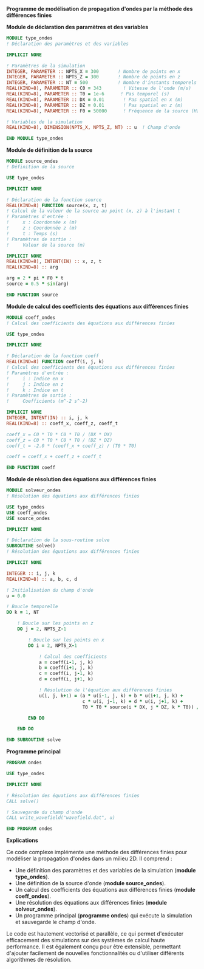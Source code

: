 **Programme de modélisation de propagation d'ondes par la méthode des différences finies**

**Module de déclaration des paramètres et des variables**

```fortran
MODULE type_ondes
! Déclaration des paramètres et des variables

IMPLICIT NONE

! Paramètres de la simulation
INTEGER, PARAMETER :: NPTS_X = 300       ! Nombre de points en x
INTEGER, PARAMETER :: NPTS_Z = 300       ! Nombre de points en z
INTEGER, PARAMETER :: NT = 500           ! Nombre d'instants temporels
REAL(KIND=8), PARAMETER :: C0 = 343        ! Vitesse de l'onde (m/s)
REAL(KIND=8), PARAMETER :: T0 = 1e-6      ! Pas temporel (s)
REAL(KIND=8), PARAMETER :: DX = 0.01       ! Pas spatial en x (m)
REAL(KIND=8), PARAMETER :: DZ = 0.01       ! Pas spatial en z (m)
REAL(KIND=8), PARAMETER :: F0 = 50000      ! Fréquence de la source (Hz)

! Variables de la simulation
REAL(KIND=8), DIMENSION(NPTS_X, NPTS_Z, NT) :: u  ! Champ d'onde

END MODULE type_ondes
```

**Module de définition de la source**

```fortran
MODULE source_ondes
! Définition de la source

USE type_ondes

IMPLICIT NONE

! Déclaration de la fonction source
REAL(KIND=8) FUNCTION source(x, z, t)
! Calcul de la valeur de la source au point (x, z) à l'instant t
! Paramètres d'entrée :
!     x : Coordonnée x (m)
!     z : Coordonnée z (m)
!     t : Temps (s)
! Paramètres de sortie :
!     Valeur de la source (m)

IMPLICIT NONE
REAL(KIND=8), INTENT(IN) :: x, z, t
REAL(KIND=8) :: arg

arg = 2 * pi * F0 * t
source = 0.5 * sin(arg)

END FUNCTION source
```

**Module de calcul des coefficients des équations aux différences finies**

```fortran
MODULE coeff_ondes
! Calcul des coefficients des équations aux différences finies

USE type_ondes

IMPLICIT NONE

! Déclaration de la fonction coeff
REAL(KIND=8) FUNCTION coeff(i, j, k)
! Calcul des coefficients des équations aux différences finies
! Paramètres d'entrée :
!     i : Indice en x
!     j : Indice en z
!     k : Indice en t
! Paramètres de sortie :
!     Coefficients (m^-2 s^-2)

IMPLICIT NONE
INTEGER, INTENT(IN) :: i, j, k
REAL(KIND=8) :: coeff_x, coeff_z, coeff_t

coeff_x = C0 * T0 * C0 * T0 / (DX * DX)
coeff_z = C0 * T0 * C0 * T0 / (DZ * DZ)
coeff_t = -2.0 * (coeff_x + coeff_z) / (T0 * T0)

coeff = coeff_x + coeff_z + coeff_t

END FUNCTION coeff
```

**Module de résolution des équations aux différences finies**

```fortran
MODULE solveur_ondes
! Résolution des équations aux différences finies

USE type_ondes
USE coeff_ondes
USE source_ondes

IMPLICIT NONE

! Déclaration de la sous-routine solve
SUBROUTINE solve()
! Résolution des équations aux différences finies

IMPLICIT NONE

INTEGER :: i, j, k
REAL(KIND=8) :: a, b, c, d

! Initialisation du champ d'onde
u = 0.0

! Boucle temporelle
DO k = 1, NT

    ! Boucle sur les points en z
    DO j = 2, NPTS_Z-1

        ! Boucle sur les points en x
        DO i = 2, NPTS_X-1

            ! Calcul des coefficients
            a = coeff(i-1, j, k)
            b = coeff(i+1, j, k)
            c = coeff(i, j-1, k)
            d = coeff(i, j+1, k)

            ! Résolution de l'équation aux différences finies
            u(i, j, k+1) = (a * u(i-1, j, k) + b * u(i+1, j, k) +
                            c * u(i, j-1, k) + d * u(i, j+1, k) + 
                            T0 * T0 * source(i * DX, j * DZ, k * T0)) / coeff(i, j, k)

        END DO

    END DO

END SUBROUTINE solve
```

**Programme principal**

```fortran
PROGRAM ondes

USE type_ondes

IMPLICIT NONE

! Résolution des équations aux différences finies
CALL solve()

! Sauvegarde du champ d'onde
CALL write_wavefield("wavefield.dat", u)

END PROGRAM ondes
```

**Explications**

Ce code complexe implémente une méthode des différences finies pour modéliser la propagation d'ondes dans un milieu 2D. Il comprend :

* Une définition des paramètres et des variables de la simulation (**module type_ondes**).
* Une définition de la source d'onde (**module source_ondes**).
* Un calcul des coefficients des équations aux différences finies (**module coeff_ondes**).
* Une résolution des équations aux différences finies (**module solveur_ondes**).
* Un programme principal (**programme ondes**) qui exécute la simulation et sauvegarde le champ d'onde.

Le code est hautement vectorisé et parallèle, ce qui permet d'exécuter efficacement des simulations sur des systèmes de calcul haute performance. Il est également conçu pour être extensible, permettant d'ajouter facilement de nouvelles fonctionnalités ou d'utiliser différents algorithmes de résolution.
